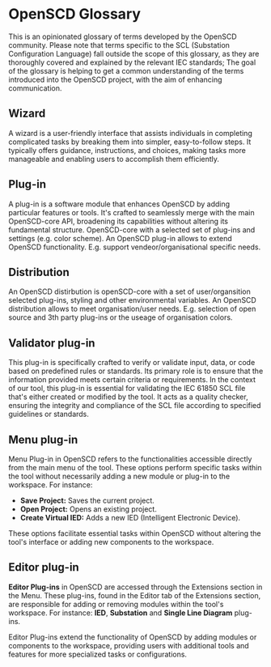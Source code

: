 # OpenSCD Glossary

This is an opinionated glossary of terms developed by the OpenSCD community. Please note that terms specific to the SCL (Substation Configuration Language) fall outside the scope of this glossary, as they are thoroughly covered and explained by the relevant IEC standards; The goal of the glossary is helping to get a common understanding of the terms introduced into the OpenSCD project, with the aim of enhancing communication.

## Wizard
A wizard is a user-friendly interface that assists individuals in completing complicated tasks by breaking them into simpler, easy-to-follow steps. It typically offers guidance, instructions, and choices, making tasks more manageable and enabling users to accomplish them efficiently.

## Plug-in
A plug-in is a software module that enhances OpenSCD by adding particular features or tools. It's crafted to seamlessly merge with the main OpenSCD-core API, broadening its capabilities without altering its fundamental structure. OpenSCD-core with a selected set of plug-ins and settings (e.g. color scheme). An OpenSCD plug-in allows to extend OpenSCD functionality. E.g. support vendeor/organisational specific needs.

## Distribution
An OpenSCD distirbution is openSCD-core with a set of user/organsition selected plug-ins, styling and other environmental variables. An OpenSCD distribution allows to meet organisation/user needs. E.g. selection of open source and 3th party plug-ins or the useage of organisation colors.

## Validator plug-in
This plug-in is specifically crafted to verify or validate input, data, or code based on predefined rules or standards. Its primary role is to ensure that the information provided meets certain criteria or requirements. In the context of our tool, this plug-in is essential for validating the IEC 61850 SCL file that's either created or modified by the tool. It acts as a quality checker, ensuring the integrity and compliance of the SCL file according to specified guidelines or standards.

## Menu plug-in
Menu Plug-in in OpenSCD refers to the functionalities accessible directly from the main menu of the tool. These options perform specific tasks within the tool without necessarily adding a new module or plug-in to the workspace. For instance:

- **Save Project:** Saves the current project.
- **Open Project:** Opens an existing project.
- **Create Virtual IED:** Adds a new IED (Intelligent Electronic Device).

These options facilitate essential tasks within OpenSCD without altering the tool's interface or adding new components to the workspace.


## Editor plug-in
**Editor Plug-ins** in OpenSCD are accessed through the Extensions section in the Menu. These plug-ins, found in the Editor tab of the Extensions section, are responsible for adding or removing modules within the tool's workspace. For instance: **IED**, **Substation** and **Single Line Diagram** plug-ins.

Editor Plug-ins extend the functionality of OpenSCD by adding modules or components to the workspace, providing users with additional tools and features for more specialized tasks or configurations.


